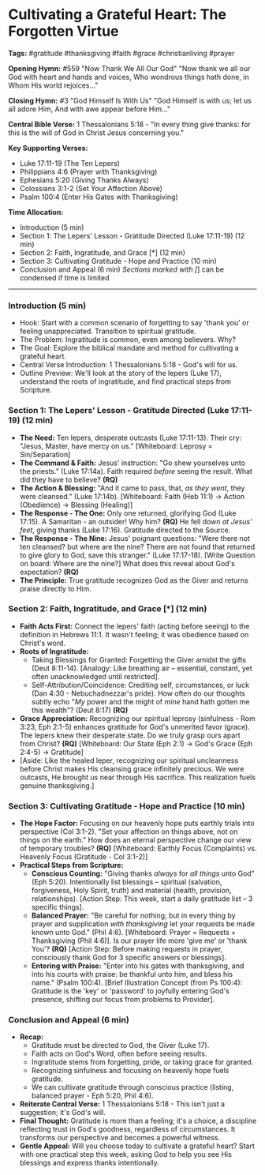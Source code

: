 # Cultivating a Grateful Heart: The Forgotten Virtue

**Tags:** #gratitude #thanksgiving #faith #grace #christianliving #prayer

**Opening Hymn:** #559 "Now Thank We All Our God" "Now thank we all our God with
heart and hands and voices, Who wondrous things hath done, in Whom His world
rejoices..."

**Closing Hymn:** #3 "God Himself Is With Us" "God Himself is with us; let us
all adore Him, And with awe appear before Him..."

**Central Bible Verse:** 1 Thessalonians 5:18 - "In every thing give thanks: for
this is the will of God in Christ Jesus concerning you."

**Key Supporting Verses:**

- Luke 17:11-19 (The Ten Lepers)
- Philippians 4:6 (Prayer with Thanksgiving)
- Ephesians 5:20 (Giving Thanks Always)
- Colossians 3:1-2 (Set Your Affection Above)
- Psalm 100:4 (Enter His Gates with Thanksgiving)

**Time Allocation:**

- Introduction (5 min)
- Section 1: The Lepers' Lesson - Gratitude Directed (Luke 17:11-19) (12 min)
- Section 2: Faith, Ingratitude, and Grace [*] (12 min)
- Section 3: Cultivating Gratitude - Hope and Practice (10 min)
- Conclusion and Appeal (6 min) _Sections marked with [_] can be condensed if
  time is limited

---

### Introduction (5 min)

- Hook: Start with a common scenario of forgetting to say 'thank you' or feeling
  unappreciated. Transition to spiritual gratitude.
- The Problem: Ingratitude is common, even among believers. Why?
- The Goal: Explore the biblical mandate and method for cultivating a grateful
  heart.
- Central Verse Introduction: 1 Thessalonians 5:18 - God's will for us.
- Outline Preview: We'll look at the story of the lepers (Luke 17), understand
  the roots of ingratitude, and find practical steps from Scripture.

### Section 1: The Lepers' Lesson - Gratitude Directed (Luke 17:11-19) (12 min)

- **The Need:** Ten lepers, desperate outcasts (Luke 17:11-13). Their cry:
  "Jesus, Master, have mercy on us." [Whiteboard: Leprosy = Sin/Separation]
- **The Command & Faith:** Jesus' instruction: "Go shew yourselves unto the
  priests." (Luke 17:14a). Faith required _before_ seeing the result. What did
  they have to believe? **(RQ)**
- **The Action & Blessing:** "And it came to pass, that, _as they went_, they
  were cleansed." (Luke 17:14b). [Whiteboard: Faith (Heb 11:1) -> Action
  (Obedience) -> Blessing (Healing)]
- **The Response - The One:** Only one returned, glorifying God (Luke 17:15). A
  Samaritan - an outsider! Why him? **(RQ)** He fell down _at Jesus' feet_,
  giving thanks (Luke 17:16). Gratitude directed to the Source.
- **The Response - The Nine:** Jesus' poignant questions: "Were there not ten
  cleansed? but where are the nine? There are not found that returned to give
  glory to God, save this stranger." (Luke 17:17-18). [Write Question on board:
  Where are the nine?] What does this reveal about God's expectation? **(RQ)**
- **The Principle:** True gratitude recognizes God as the Giver and returns
  praise directly to Him.

### Section 2: Faith, Ingratitude, and Grace [*] (12 min)

- **Faith Acts First:** Connect the lepers' faith (acting before seeing) to the
  definition in Hebrews 11:1. It wasn't feeling; it was obedience based on
  Christ's word.
- **Roots of Ingratitude:**
  - Taking Blessings for Granted: Forgetting the Giver amidst the gifts (Deut
    8:11-14). [Analogy: Like breathing air – essential, constant, yet often
    unacknowledged until restricted].
  - Self-Attribution/Coincidence: Crediting self, circumstances, or luck (Dan
    4:30 - Nebuchadnezzar's pride). How often do our thoughts subtly echo "_My_
    power and the might of _mine_ hand hath gotten me this wealth"? (Deut 8:17)
    **(RQ)**
- **Grace Appreciation:** Recognizing our spiritual leprosy (sinfulness - Rom
  3:23, Eph 2:1-5) enhances gratitude for God's unmerited favor (grace). The
  lepers knew their desperate state. Do we truly grasp ours apart from Christ?
  **(RQ)** [Whiteboard: Our State (Eph 2:1) -> God's Grace (Eph 2:4-5) ->
  Gratitude]
- [Aside: Like the healed leper, recognizing our spiritual uncleanness before
  Christ makes His cleansing grace infinitely precious. We were outcasts, He
  brought us near through His sacrifice. This realization fuels genuine
  thanksgiving.]

### Section 3: Cultivating Gratitude - Hope and Practice (10 min)

- **The Hope Factor:** Focusing on our heavenly hope puts earthly trials into
  perspective (Col 3:1-2). "Set your affection on things above, not on things on
  the earth." How does an eternal perspective change our view of temporary
  troubles? **(RQ)** [Whiteboard: Earthly Focus (Complaints) vs. Heavenly Focus
  (Gratitude - Col 3:1-2)]
- **Practical Steps from Scripture:**
  - **Conscious Counting:** "Giving thanks _always_ for _all things_ unto God"
    (Eph 5:20). Intentionally list blessings – spiritual (salvation,
    forgiveness, Holy Spirit, truth) and material (health, provision,
    relationships). [Action Step: This week, start a daily gratitude list – 3
    specific things].
  - **Balanced Prayer:** "Be careful for nothing; but in every thing by prayer
    and supplication _with thanksgiving_ let your requests be made known unto
    God." (Phil 4:6). [Whiteboard: Prayer = Requests + Thanksgiving (Phil 4:6)].
    Is our prayer life more 'give me' or 'thank You'? **(RQ)** [Action Step:
    Before making requests in prayer, consciously thank God for 3 specific
    answers or blessings].
  - **Entering with Praise:** "Enter into his gates with thanksgiving, and into
    his courts with praise: be thankful unto him, and bless his name." (Psalm
    100:4). [Brief Illustration Concept (from Ps 100:4): Gratitude is the 'key'
    or 'password' to joyfully entering God's presence, shifting our focus from
    problems to Provider].

### Conclusion and Appeal (6 min)

- **Recap:**
  - Gratitude must be directed to God, the Giver (Luke 17).
  - Faith acts on God's Word, often before seeing results.
  - Ingratitude stems from forgetting, pride, or taking grace for granted.
  - Recognizing sinfulness and focusing on heavenly hope fuels gratitude.
  - We can cultivate gratitude through conscious practice (listing, balanced
    prayer - Eph 5:20, Phil 4:6).
- **Reiterate Central Verse:** 1 Thessalonians 5:18 - This isn't just a
  suggestion; it's God's will.
- **Final Thought:** Gratitude is more than a feeling; it's a choice, a
  discipline reflecting trust in God's goodness, regardless of circumstances. It
  transforms our perspective and becomes a powerful witness.
- **Gentle Appeal:** Will you choose today to cultivate a grateful heart? Start
  with one practical step this week, asking God to help you see His blessings
  and express thanks intentionally.
